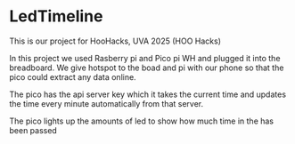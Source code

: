 # LedTimeline

This is our project for HooHacks, UVA 2025 (HOO Hacks)

In this project we used Rasberry pi and Pico pi WH and plugged it into the breadboard. We give hotspot to the boad and pi with our phone so that the pico could extract any data online.

The pico has the api server key which it takes the current time and updates the time every minute automatically from that server. 

The pico lights up the amounts of led to show how much time in the has been passed

